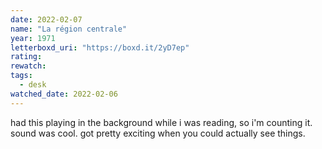 ```yaml
---
date: 2022-02-07
name: "La région centrale"
year: 1971
letterboxd_uri: "https://boxd.it/2yD7ep"
rating: 
rewatch: 
tags:
  - desk
watched_date: 2022-02-06
---
```


had this playing in the background while i was reading, so i'm counting it. sound was cool. got pretty exciting when you could actually see things.
